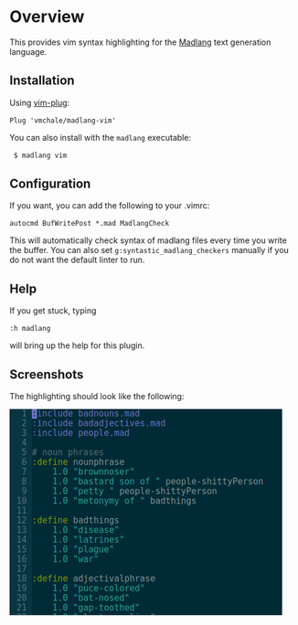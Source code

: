 # Overview

This provides vim syntax highlighting for the [Madlang](https://hub.darcs.net/vmchale/madlang)
text generation language.

## Installation

Using [vim-plug](https://github.com/junegunn/vim-plug):

```vim
Plug 'vmchale/madlang-vim'
```

You can also install with the `madlang` executable:

```bash
 $ madlang vim
```

## Configuration

If you want, you can add the following to your .vimrc:

```
autocmd BufWritePost *.mad MadlangCheck
```

This will automatically check syntax of madlang files every time you write the
buffer. You can also set `g:syntastic_madlang_checkers` manually if you do not
want the default linter to run.

## Help

If you get stuck, typing

```
:h madlang
```

will bring up the help for this plugin.

## Screenshots

The highlighting should look like the following:

![Syntax highlighting screenshot](https://raw.githubusercontent.com/vmchale/madlang-vim/master/vim-screenshot.png "Syntax highlighting screenshot")
